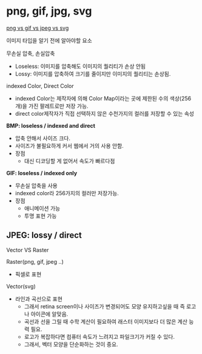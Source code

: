 # png, gif, jpg, svg

[png vs gif vs jpeg vs svg](https://stackoverflow.com/questions/2336522/what-are-the-different-usecases-of-png-vs-gif-vs-jpeg-vs-svg)

이미지 타입을 알기 전에 알아야할 요소

무손실 압축, 손실압축

- Loseless: 이미지를 압축해도 이미지의 퀄리티가 손상 안됨
- Lossy: 이미지를 압축하여 크기를 줄이지만 이미지의 퀄리티는 손상됨.

indexed Color, Direct Color

- indexed Color는 제작자에 의해 Color Map이라는 곳에 제한된 수의 색상(256개)을 가진 팔레트로만 저장 가능.
- direct color제작자가 직접 선택하지 않은 수천가지의 컬러를 저장할 수 있는 속성

**BMP: loseless / indexed and direct**

- 압축 안해서 사이즈 크다.
- 사이즈가 불필요하게 커서 웹에서 거의 사용 안함.
- 장점
  - 대신 디코딩할 게 없어서 속도가 빠르다점

**GIF: loseless / indexed only**

- 무손실 압축을 사용
- indexed color라 256가지의 컬러만 저장가능.
- 장점
  - 애니메이션 가능
  - 투명 표현 가능

## **JPEG: lossy / direct**

Vector VS Raster

Raster(png, gif, jpeg ..)

- 픽셀로 표현

Vector(svg)

- 라인과 곡선으로 표현
  - 그래서 retina screen이나 사이즈가 변경되어도 모양 유지하고싶을 때 즉 로고나 아이콘에 알맞음.
  - 곡선과 선을 그릴 때 수학 계산이 필요하여 래스터 이미지보다 더 많은 계산 능력 필요.
  - 로고가 복잡하다면 컴퓨터 속도가 느려지고 파일크기가 커질 수 있다.
  - 그래서, 벡터 모양을 단순화하는 것이 중요.
